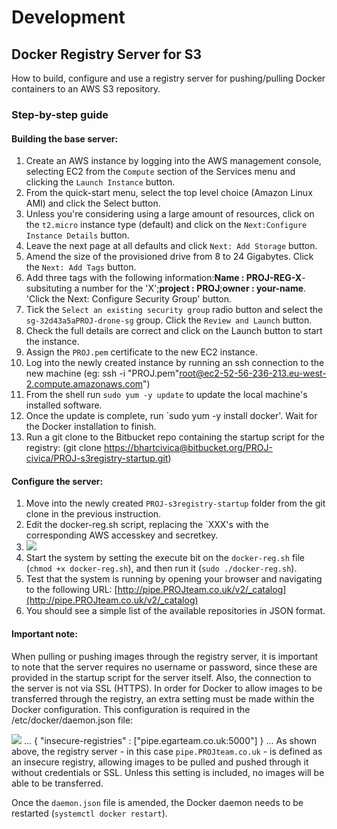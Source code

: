 # Development
## Docker Registry Server for S3
How to build, configure and use a registry server for pushing/pulling Docker containers to an AWS S3 repository.

### Step-by-step guide

#### Building the base server:

1.  Create an AWS instance by logging into the AWS management console, selecting EC2 from the `Compute` section of the Services menu and clicking the `Launch Instance` button.
2.  From the quick-start menu, select the top level choice (Amazon Linux AMI) and click the Select button.
3.  Unless you're considering using a large amount of resources, click on the `t2.micro` instance type (default) and click on the `Next:Configure Instance Details` button.
4.  Leave the next page at all defaults and click `Next: Add Storage` button.
5.  Amend the size of the provisioned drive from 8 to 24 Gigabytes. Click the `Next: Add Tags` button.
6.  Add three tags with the following information:**Name : PROJ-REG-X**- subsituting a number for the 'X';**project : PROJ**;**owner : your-name**. 'Click the Next: Configure Security Group' button.
7.  Tick the `Select an existing security group` radio button and select the `sg-32d43a5aPROJ-drone-sg` group. Click the `Review and Launch` button. 
8.  Check the full details are correct and click on the Launch button to start the instance.
9.  Assign the `PROJ.pem` certificate to the new EC2 instance.
10.  Log into the newly created instance by running an ssh connection to the new machine (eg: ssh -i "PROJ.pem"[root@ec2-52-56-236-213.eu-west-2.compute.amazonaws.com](mailto:root@ec2-52-56-236-213.eu-west-2.compute.amazonaws.com)")
11.  From the shell run `sudo yum -y update` to update the local machine's installed software.
12.  Once the update is complete, run `sudo yum -y install docker'. Wait for the Docker installation to finish.
13.  Run a git clone to the Bitbucket repo containing the startup script for the registry: (git clone [https://bhartcivica@bitbucket.org/PROJ-civica/PROJ-s3registry-startup.git](https://bhartcivica@bitbucket.org/PROJ-civica/PROJ-s3registry-startup.git))

#### Configure the server:
1.  Move into the newly created `PROJ-s3registry-startup` folder from the git clone in the previous instruction.
2.  Edit the docker-reg.sh script, replacing the `XXX's with the corresponding AWS accesskey and secretkey.
3.  ![](https://civicadigital.atlassian.net/wiki/download/attachments/12845244/image2017-11-23_15-16-22.png?version=1&modificationDate=1511450185265&cacheVersion=1&api=v2)
4.  Start the system by setting the execute bit on the `docker-reg.sh` file (`chmod +x docker-reg.sh`), and then run it (`sudo ./docker-reg.sh`).
5.  Test that the system is running by opening your browser and navigating to the following URL: [http://pipe.PROJteam.co.uk/v2/_catalog](http://pipe.PROJteam.co.uk/v2/_catalog)
6.  You should see a simple list of the available repositories in JSON format.

#### Important note:
When pulling or pushing images through the registry server, it is important to note that the server requires no username or password, since these are provided in the startup script for the server itself. Also, the connection to the server is not via SSL (HTTPS). In order for Docker to allow images to be transferred through the registry, an extra setting must be made within the Docker configuration. This configuration is required in the /etc/docker/daemon.json file:

![](https://civicadigital.atlassian.net/wiki/download/thumbnails/12845244/image2018-2-20_15-34-55.png?version=1&modificationDate=1519140897475&cacheVersion=1&api=v2&width=406&height=54)
...
    {
        "insecure-registries" : ["pipe.egarteam.co.uk:5000"]
    }
...
As shown above, the registry server - in this case `pipe.PROJteam.co.uk` - is defined as an insecure registry, allowing images to be pulled and pushed through it without credentials or SSL. Unless this setting is included, no images will be able to be transferred.

Once the `daemon.json` file is amended, the Docker daemon needs to be restarted (`systemctl docker restart`).


